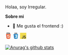 <br />

Holaa, soy Irregular.

**Sobre mi**

- 💼 Me gusta el frontend :)

<code><img height="20" alt="html" src="https://raw.githubusercontent.com/github/explore/80688e429a7d4ef2fca1e82350fe8e3517d3494d/topics/html/html.png"></code>
<code><img height="20" alt="css" src="https://raw.githubusercontent.com/github/explore/80688e429a7d4ef2fca1e82350fe8e3517d3494d/topics/css/css.png"></code>
<code><img height="20" alt="javascript" src="https://raw.githubusercontent.com/github/explore/80688e429a7d4ef2fca1e82350fe8e3517d3494d/topics/javascript/javascript.png"></code>

<a href="https://github.com/Irregulaar/github-readme-stats"><img align="center" src="https://github-readme-stats.vercel.app/api?username=Irregulaar&show_icons=true&include_all_commits=true&theme=buefy&hide_border=true" alt="Anurag's github stats" /></a>
